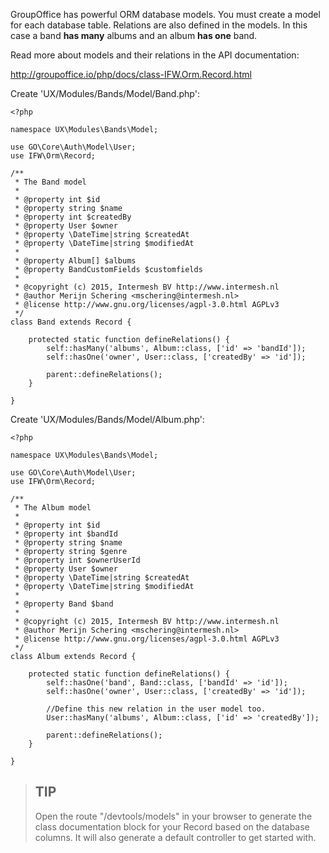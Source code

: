 GroupOffice has powerful ORM database models. You must create a model for each 
database table. Relations are also defined in the models. In this case a band **has
many** albums and an album **has one** band.

Read more about models and their relations in the API documentation:

http://groupoffice.io/php/docs/class-IFW.Orm.Record.html


Create 'UX/Modules/Bands/Model/Band.php':

````````````````````````````````````````````````````````````````````````````````
<?php

namespace UX\Modules\Bands\Model;

use GO\Core\Auth\Model\User;
use IFW\Orm\Record;

/**
 * The Band model
 *
 * @property int $id
 * @property string $name
 * @property int $createdBy
 * @property User $owner
 * @property \DateTime|string $createdAt
 * @property \DateTime|string $modifiedAt
 * 
 * @property Album[] $albums
 * @property BandCustomFields $customfields
 *
 * @copyright (c) 2015, Intermesh BV http://www.intermesh.nl
 * @author Merijn Schering <mschering@intermesh.nl>
 * @license http://www.gnu.org/licenses/agpl-3.0.html AGPLv3
 */
class Band extends Record {

	protected static function defineRelations() {
		self::hasMany('albums', Album::class, ['id' => 'bandId']);
		self::hasOne('owner', User::class, ['createdBy' => 'id']);

		parent::defineRelations();
	}

}

````````````````````````````````````````````````````````````````````````````````

Create 'UX/Modules/Bands/Model/Album.php':

````````````````````````````````````````````````````````````````````````````````
<?php

namespace UX\Modules\Bands\Model;

use GO\Core\Auth\Model\User;
use IFW\Orm\Record;

/**
 * The Album model
 *
 * @property int $id
 * @property int $bandId
 * @property string $name
 * @property string $genre
 * @property int $ownerUserId
 * @property User $owner
 * @property \DateTime|string $createdAt
 * @property \DateTime|string $modifiedAt
 * 
 * @property Band $band
 *
 * @copyright (c) 2015, Intermesh BV http://www.intermesh.nl
 * @author Merijn Schering <mschering@intermesh.nl>
 * @license http://www.gnu.org/licenses/agpl-3.0.html AGPLv3
 */
class Album extends Record {

	protected static function defineRelations() {
		self::hasOne('band', Band::class, ['bandId' => 'id']);
		self::hasOne('owner', User::class, ['createdBy' => 'id']);

		//Define this new relation in the user model too.
		User::hasMany('albums', Album::class, ['id' => 'createdBy']);

		parent::defineRelations();
	}

}

````````````````````````````````````````````````````````````````````````````````

> ## TIP
> Open the route "/devtools/models" in your browser to generate the class 
> documentation block for your Record based on the database columns. It will 
> also generate a default controller to get started with.
